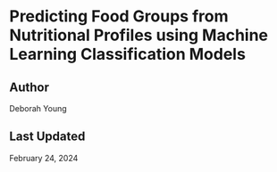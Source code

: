 # Predicting Food Groups from Nutritional Profiles using Machine Learning Classification Models

## Author
Deborah Young

## Last Updated
February 24, 2024
